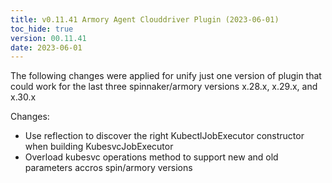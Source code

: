 ```yaml
---
title: v0.11.41 Armory Agent Clouddriver Plugin (2023-06-01)
toc_hide: true
version: 00.11.41
date: 2023-06-01
---
```


The following changes were applied for unify just one version of plugin that could work for
the last three spinnaker/armory versions x.28.x, x.29.x, and x.30.x

Changes:
- Use reflection to discover the right KubectlJobExecutor constructor when building KubesvcJobExecutor
- Overload kubesvc operations method to support new and old parameters accros spin/armory versions
